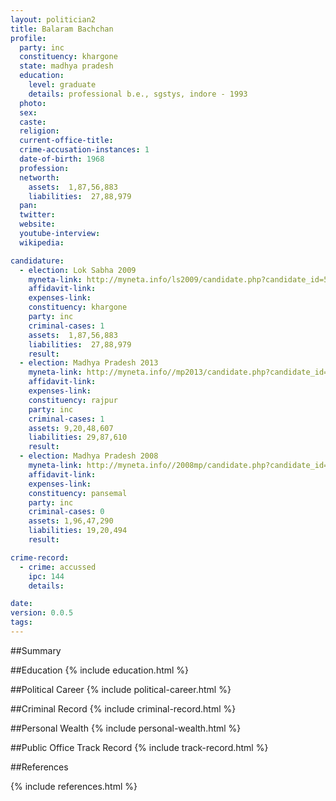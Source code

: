 ```yaml
---
layout: politician2
title: Balaram Bachchan
profile: 
  party: inc
  constituency: khargone
  state: madhya pradesh
  education: 
    level: graduate
    details: professional b.e., sgstys, indore - 1993
  photo: 
  sex: 
  caste: 
  religion: 
  current-office-title: 
  crime-accusation-instances: 1
  date-of-birth: 1968
  profession: 
  networth: 
    assets:  1,87,56,883
    liabilities:  27,88,979
  pan: 
  twitter: 
  website: 
  youtube-interview: 
  wikipedia: 

candidature: 
  - election: Lok Sabha 2009
    myneta-link: http://myneta.info/ls2009/candidate.php?candidate_id=5277
    affidavit-link: 
    expenses-link: 
    constituency: khargone 
    party: inc
    criminal-cases: 1
    assets:  1,87,56,883
    liabilities:  27,88,979
    result:  
  - election: Madhya Pradesh 2013
    myneta-link: http://myneta.info//mp2013/candidate.php?candidate_id=471
    affidavit-link: 
    expenses-link: 
    constituency: rajpur 
    party: inc
    criminal-cases: 1
    assets: 9,20,48,607
    liabilities: 29,87,610
    result:  
  - election: Madhya Pradesh 2008
    myneta-link: http://myneta.info//2008mp/candidate.php?candidate_id=21
    affidavit-link: 
    expenses-link: 
    constituency: pansemal 
    party: inc
    criminal-cases: 0
    assets: 1,96,47,290
    liabilities: 19,20,494
    result:  

crime-record: 
  - crime: accussed
    ipc: 144
    details:    

date: 
version: 0.0.5
tags: 
---
```

##Summary


##Education
{% include education.html %}


##Political Career
{% include political-career.html %}


##Criminal Record
{% include criminal-record.html %}


##Personal Wealth
{% include personal-wealth.html %}


##Public Office Track Record
{% include track-record.html %}


##References


{% include references.html %}
